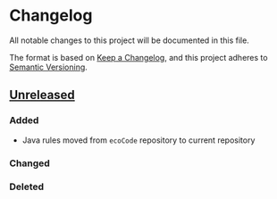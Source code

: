 # Changelog

All notable changes to this project will be documented in this file.

The format is based on [Keep a Changelog](https://keepachangelog.com/en/1.0.0/),
and this project adheres to [Semantic Versioning](https://semver.org/spec/v2.0.0.html).

## [Unreleased]

### Added

- Java rules moved from `ecoCode` repository to current repository

### Changed

### Deleted

[unreleased]: https://github.com/green-code-initiative/ecoCode-php/compare/v1.5.0...HEAD
[1.4.0]: https://github.com/green-code-initiative/ecoCode-php/compare/v0.0.0...1.5.0
